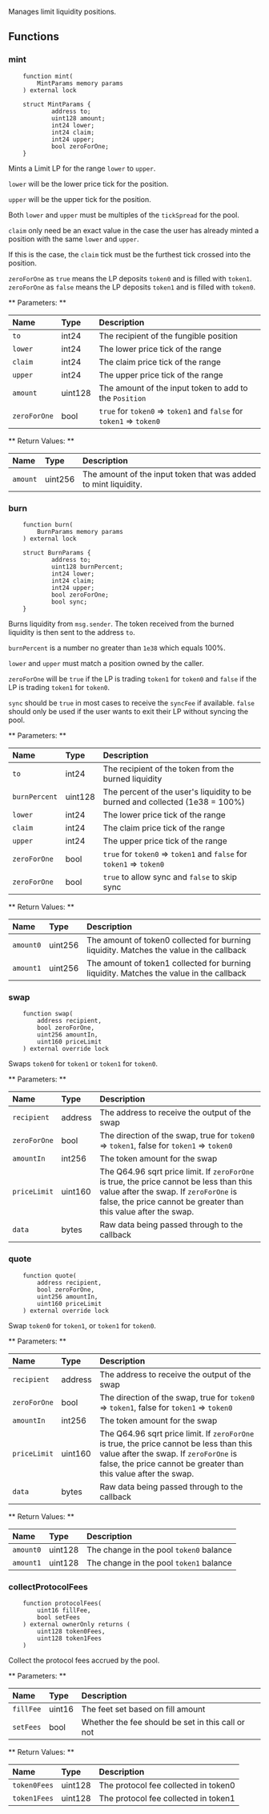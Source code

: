 Manages limit liquidity positions.

## Functions

### mint

```solidity
    function mint(
        MintParams memory params
    ) external lock

    struct MintParams {
            address to;
            uint128 amount;
            int24 lower;
            int24 claim;
            int24 upper;
            bool zeroForOne;
    }
```
Mints a Limit LP for the range `lower` to `upper`.

`lower` will be the lower price tick for the position.

`upper` will be the upper tick for the position.

Both `lower` and `upper` must be multiples of the `tickSpread` for the pool.

`claim` only need be an exact value in the case the user has already minted a position with the same `lower` and `upper`.

If this is the case, the `claim` tick must be the furthest tick crossed into the position.

`zeroForOne` as `true` means the LP deposits `token0` and is filled with `token1`. `zeroForOne` as `false` means the LP deposits `token1` and is filled with `token0`.

** Parameters: **

| Name        | Type  | Description                 |
| :---------- | :---- | :-------------------------- |
| `to` | int24 | The recipient of the fungible position |
| `lower` | int24 | The lower price tick of the range |
| `claim` | int24 | The claim price tick of the range |
| `upper` | int24 | The upper price tick of the range |
| `amount` | uint128 | The amount of the input token to add to the `Position` |
| `zeroForOne` | bool | `true` for `token0` => `token1` and `false` for `token1` => `token0` |

** Return Values: **

| Name      | Type    | Description                                                                                                 |
| :-------- | :------ | :---------------------------------------------------------------------------------------------------------- |
| `amount` | uint256 | The amount of the input token that was added to mint liquidity. |

### burn

```solidity
    function burn(
        BurnParams memory params
    ) external lock

    struct BurnParams {
            address to;
            uint128 burnPercent;
            int24 lower;
            int24 claim;
            int24 upper;
            bool zeroForOne;
            bool sync;
    }
```

Burns liquidity from `msg.sender`. The token received from the burned liquidity is then sent to the address `to`.

`burnPercent` is a number no greater than `1e38` which equals 100%.

`lower` and `upper` must match a position owned by the caller.

`zeroForOne` will be `true` if the LP is trading `token1` for `token0` and `false` if the LP is trading `token1` for `token0`.

`sync` should be `true` in most cases to receive the `syncFee` if available. `false` should only be used if the user wants to exit their LP without syncing the pool.

** Parameters: **

| Name        | Type    | Description                                                |
| :---------- | :------ | :--------------------------------------------------------- |
| `to` | int24   | The recipient of the token from the burned liquidity |
| `burnPercent` | uint128 | The percent of the user's liquidity to be burned and collected (1e38 = 100%) |
| `lower` | int24 | The lower price tick of the range |
| `claim` | int24 | The claim price tick of the range |
| `upper` | int24 | The upper price tick of the range |
| `zeroForOne` | bool | `true` for `token0` => `token1` and `false` for `token1` => `token0` |
| `zeroForOne` | bool | `true` to allow sync and `false` to skip sync |


** Return Values: **

| Name      | Type    | Description                                                                                                 |
| :-------- | :------ | :---------------------------------------------------------------------------------------------------------- |
| `amount0` | uint256 | The amount of token0 collected for burning liquidity. Matches the value in the callback |
| `amount1` | uint256 | The amount of token1 collected for burning liquidity. Matches the value in the callback |

### swap

```solidity
    function swap(
        address recipient,
        bool zeroForOne,
        uint256 amountIn,
        uint160 priceLimit
    ) external override lock
```

Swaps `token0` for `token1` or `token1` for `token0`.

** Parameters: **

| Name                | Type    | Description                                                                                                                                                                        |
| :------------------ | :------ | :--------------------------------------------------------------------------------------------------------------------------------------------------------------------------------- |
| `recipient`         | address | The address to receive the output of the swap                                                                                                                                      |
| `zeroForOne`        | bool    | The direction of the swap, true for `token0` => `token1`, false for `token1` => `token0`                                                                                                   |
| `amountIn`   | int256  | The token amount for the swap                                                              |
| `priceLimit` | uint160 | The Q64.96 sqrt price limit. If `zeroForOne` is true, the price cannot be less than this value after the swap. If `zeroForOne` is false, the price cannot be greater than this value after the swap. |
| `data`              | bytes   | Raw data being passed through to the callback                                                                                                                                      |

### quote

```solidity
    function quote(
        address recipient,
        bool zeroForOne,
        uint256 amountIn,
        uint160 priceLimit
    ) external override lock
```

Swap `token0` for `token1`, or `token1` for `token0`.

** Parameters: **

| Name                | Type    | Description                                                                                                                                                                        |
| :------------------ | :------ | :--------------------------------------------------------------------------------------------------------------------------------------------------------------------------------- |
| `recipient`         | address | The address to receive the output of the swap                                                                                                                                      |
| `zeroForOne`        | bool    | The direction of the swap, true for `token0` => `token1`, false for `token1` => `token0`                                                                                                   |
| `amountIn`   | int256  | The token amount for the swap                                                              |
| `priceLimit` | uint160 | The Q64.96 sqrt price limit. If `zeroForOne` is true, the price cannot be less than this value after the swap. If `zeroForOne` is false, the price cannot be greater than this value after the swap. |
| `data`              | bytes   | Raw data being passed through to the callback                                                                                                                                      |

** Return Values: **

| Name      | Type   | Description                                                                                |
| :-------- | :----- | :----------------------------------------------------------------------------------------- |
| `amount0` | uint128 | The change in the pool `token0` balance |
| `amount1` | uint128 | The change in the pool `token1` balance |


### collectProtocolFees

```solidity
    function protocolFees(
        uint16 fillFee,
        bool setFees
    ) external ownerOnly returns (
        uint128 token0Fees,
        uint128 token1Fees
    )
```

Collect the protocol fees accrued by the pool.

** Parameters: **

| Name                | Type    | Description                                                                                                                                                                        |
| :------------------ | :------ | :--------------------------------------------------------------------------------------------------------------------------------------------------------------------------------- |
| `fillFee`         | uint16 | The feet set based on fill amount                                                                                                                                      |
| `setFees`        | bool    | Whether the fee should be set in this call or not  |

** Return Values: **

| Name      | Type    | Description                          |
| :-------- | :------ | :----------------------------------- |
| `token0Fees` | uint128 | The protocol fee collected in token0 |
| `token1Fees` | uint128 | The protocol fee collected in token1 |

<br/><br/>
<br/><br/>